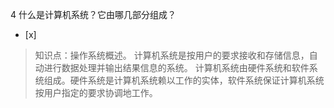 4
什么是计算机系统？它由哪几部分组成？
- [x]  

> 知识点：操作系统概述。
> 计算机系统是按用户的要求接收和存储信息，自动进行数据处理并输出结果信息的系统。
> 计算机系统由硬件系统和软件系统组成。硬件系统是计算机系统赖以工作的实体，软件系统保证计算机系统按用户指定的要求协调地工作。

